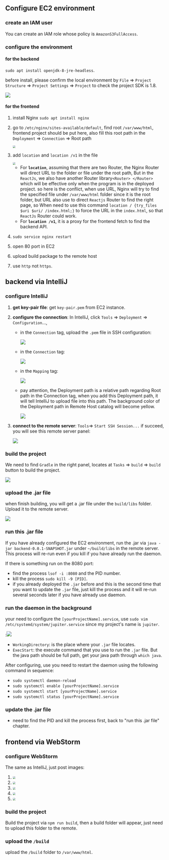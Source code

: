 ## Configure EC2 environment

### create an IAM user

You can create an IAM role whose policy is `AmazonS3FullAccess`.

### configure the environment

#### for the backend

`sudo apt install openjdk-8-jre-headless`.

before install, please confirm the local environment by `File` => `Project Structure` => `Project Settings` => `Project` to check the project SDK is 1.8.

![](img/confirm_local_environment.png)

#### for the frontend

1. install Nginx `sudo apt install nginx`

2. go to `/etc/nginx/sites-available/default`, find root `/var/www/html`, frontend project should be put here, also fill this root path in the `Deployment` => `Connection` => Root path

   <img src="img/config_webstorm_1.jpg" style="zoom:50%;" />

3. add `location` and `location /v1` in the file

   <img src="img/config_nginx_1.jpg" style="zoom:50%;" />

   - For **`location`**, assuming that there are two Router, the Nginx Router will direct URL to the folder or file under the root path, But in the `ReactJs`, we also have another Router library`<Router> </Router>` which will be effective only when the program is in the deployed project. so here is the conflict, when use URL, Nginx will try to find the specified file under `/var/www/html` folder since it is the root folder, but URL also use to direct `Reactjs` Router to find the right page, so When need to use this command `location / {try_files $uri $uri/ /index.html;}` to force the URL in the `index.html`, so that `ReactJs` Router could work.
   - For **`location /v1`**, it is a proxy for the frontend fetch to find the backend API.

4. `sudo service nginx restart`

5. open 80 port in EC2

6. upload build package to the remote host

7. use `http` not `https`.



## backend via IntelliJ

### configure IntelliJ

1. **get key-pair file**: get `key-pair.pem` from EC2 instance.

2. **configure the connection**: In IntelliJ, click `Tools` => `Deployment` => `Configuration`..., 

   - in the `Connection` tag, upload the `.pem` file in SSH configuration:

     ![](img/config_intellij_1.png)

   - in the `Connection` tag:

     ![](img/config_intellij_2.png)

   - in the `Mapping` tag:

     ![](img/config_intellij_3.png)

   - pay attention, the Deployment path is a relative path regarding Root path in the Connection tag, when you add this Deployment path, it will tell IntelliJ to upload file into this path. The background color of the Deployment path in Remote Host catalog will become yellow.

     ![](img/config_intellij_4.png)

3. **connect to the remote server**: `Tools`=> `Start SSH Session...` if succeed, you will see this remote server panel:

   ![](img/intelliji_remote_server.png)

### build the project

We need to find `Gradle` in the right panel, locates at `Tasks` => `build` => `build` button to build the project.

![](img/build.png)

### **upload the .jar file**

when finish building, you will get a .jar file under the `build/libs` folder. Upload it to the remote server.

![](img/intellij_upload_jar.png)

### run this .jar file

If you have already configured the EC2 environment, run the .jar via `java -jar backend-0.0.1-SNAPSHOT.jar` under `~/build/libs` in the remote server. This process will re-run even if you kill if you have already run the daemon.

If there is something run on the 8080 port: 

- find the process `lsof -i :8080` and the PID number.
- kill the process `sudo kill -9 [PID]`.
- if you already deployed the `.jar` before and this is the second time that you want to update the `.jar` file, just kill the process and it will re-run several seconds later if you have already use daemon.

### run the daemon in the background

your need to configure the `[yourProjectName].service`, use `sudo vim /etc/systemd/system/jupiter.service` since my project's name is `jupiter`.

:![](img/daemon.png)

- `WorkingDirectory`: is the place where your `.jar` file locates.
- `ExecStart`: the execute command that you use to run the `.jar` file. But the java path should be full path, get your java path through `which java`.

After configuring, use you need to restart the daemon using the following command in sequence:

- `sudo systemctl daemon-reload`
- `sudo systemctl enable [yourProjectName].service`
- `sudo systemctl start [yourProjectName].service`
- `sudo systemctl status [yourProjectName].service`

### update the .jar file

- need to find the PID and kill the process first, back to "run this .jar file" chapter.

## frontend via WebStorm

### configure WebStorm

The same as IntelliJ, just post images:

1. <img src="img/config_webstorm_1.jpg" style="zoom:50%;" />
2. <img src="img/config_webstorm_2.jpg" style="zoom:50%;" />
3. <img src="img/config_webstorm_3.png" style="zoom:50%;" />
4. <img src="img/config_webstorm_4.jpg" style="zoom:50%;" />
5. <img src="img/config_webstorm_5.jpg" style="zoom:50%;" />

### build the project

Build the project via `npm run build`, then a build folder will appear, just need to upload this folder to the remote.

### upload the `/build`

upload the `/build` folder to `/var/www/html`.